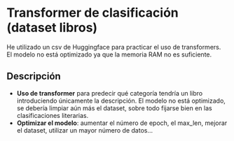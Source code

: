 # **Transformer de clasificación** (dataset libros)

He utilizado un csv de Huggingface para practicar el uso de transformers. El modelo no está optimizado ya que la memoria RAM no es suficiente. 

## Descripción

- **Uso de transformer** para predecir qué categoría tendría un libro introduciendo únicamente la descripción. El modelo no está optimizado, se debería limpiar aún más el dataset, sobre todo fijarse bien en las clasificaciones literarias. 
- **Optimizar el modelo**: aumentar el número de epoch, el max_len, mejorar el dataset, utilizar un mayor número de datos...
